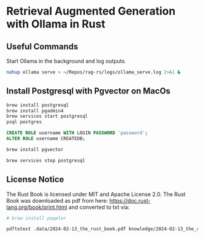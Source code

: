 # Retrieval Augmented Generation with Ollama in Rust

## Useful Commands

Start Ollama in the background and log outputs.

```bash
nohup ollama serve > ~/Repos/rag-rs/logs/ollama_serve.log 2>&1 &
```

## Install Postgresql with Pgvector on MacOs

```bash
brew install postgresql
brew install pgadmin4
brew services start postgresql
psql postgres
```

```sql
CREATE ROLE username WITH LOGIN PASSWORD 'password';
ALTER ROLE username CREATEDB;
```

```bash
brew install pgvector
```

```bash
brew services stop postgresql
```

## License Notice

The Rust Book is licensed under MIT and Apache License 2.0. The Rust Book was
downloaded as pdf from here: https://doc.rust-lang.org/book/print.html and
converted to txt via:

```bash
# brew install poppler

pdftotext .data/2024-02-13_the_rust_book.pdf knowledge/2024-02-13_the_rust_book.txt
```
